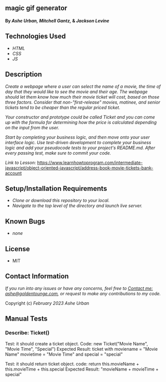 ## magic gif generator

#### By _Ashe Urban,_ _Mitchell Gantz,_ & _Jackson Levine_

## Technologies Used

* _HTML_
* _CSS_
* _JS_

## Description

_Create a webpage where a user can select the name of a movie, the time of day that they would like to see the movie and their age. The webpage should let them know how much their movie ticket will cost, based on those three factors. Consider that non-"first-release" movies, matinee, and senior tickets tend to be cheaper than the regular priced ticket._

_Your constructor and prototype could be called Ticket and you can come up with the formula for determining how the price is calculated depending on the input from the user._

_Start by completing your business logic, and then move onto your user interface logic. Use test-driven development to complete your business logic and add your pseudocode tests to your project's README.md. After every passing test, make sure to commit your code._

_Link to Lesson:_ https://www.learnhowtoprogram.com/intermediate-javascript/object-oriented-javascript/address-book-movie-tickets-bank-account

## Setup/Installation Requirements
* _Clone or download this repository to your local._
* _Navigate to the top level of the directory and launch live server._

## Known Bugs

* _none_

## License
* MIT

## Contact Information
_If you run into any issues or have any concerns, feel free to [Contact me: ashe@goldentounge.com](mailto:ashe@goldentongue.com), or request to make any contributions to my code._

Copyright (c) _February 2023_ _Ashe Urban_

## Manual Tests
### Describe: Ticket()

Test: it should create a ticket object.
Code: new Ticket("Movie Name", "Movie Time", "Special")
Expected Result: ticket with moviename = "Movie Name" movietime = "Movie Time" and special = "special"

Test: it should return ticket object.
code: return this.movieName + this.movieTime + this.special
Expected Result: "movieName + movieTime + special"